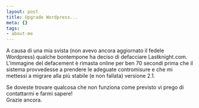 ```yaml
--- 
layout: post
title: Upgrade Wordpress...
meta: {}
tags: 
- about-me
---
```

A causa di una mia svista (non avevo ancora aggiornato il fedele Wordpress) qualche bontempone ha deciso di defacciare Lastknight.com.  
L'immagine del defacement è rimasta online per ben 70 secondi prima che il sistema provvedesse a prendere le adeguate contromisure e che mi mettessi a migrare alla più stabile (e non fallata) versione 2.1.  
  
Se doveste trovare qualcosa che non funziona come previsto vi prego di contattarmi e farmi sapere!  
Grazie ancora. 
